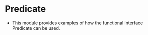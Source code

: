 # Predicate

* This module provides examples of how the functional interface Predicate can be used.



